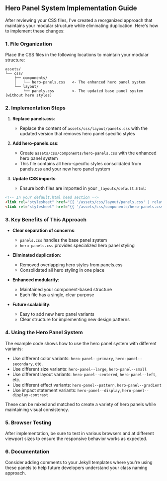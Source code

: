 ## Hero Panel System Implementation Guide

After reviewing your CSS files, I've created a reorganized approach that maintains your modular structure while eliminating duplication. Here's how to implement these changes:

### 1. File Organization

Place the CSS files in the following locations to maintain your modular structure:

```
assets/
└── css/
    ├── components/
    │   └── hero-panels.css   <- The enhanced hero panel system
    └── layout/
        └── panels.css        <- The updated base panel system (without hero styles)
```

### 2. Implementation Steps

1. **Replace panels.css**:
   - Replace the content of `assets/css/layout/panels.css` with the updated version that removes hero panel specific styles

2. **Add hero-panels.css**:
   - Create `assets/css/components/hero-panels.css` with the enhanced hero panel system
   - This file contains all hero-specific styles consolidated from panels.css and your new hero panel system

3. **Update CSS imports**:
   - Ensure both files are imported in your `_layouts/default.html`:

```html
<!-- In your default.html head section -->
<link rel="stylesheet" href="{{ '/assets/css/layout/panels.css' | relative_url }}">
<link rel="stylesheet" href="{{ '/assets/css/components/hero-panels.css' | relative_url }}">
```

### 3. Key Benefits of This Approach

- **Clear separation of concerns**:
  - `panels.css` handles the base panel system
  - `hero-panels.css` provides specialized hero panel styling

- **Eliminated duplication**:
  - Removed overlapping hero styles from panels.css
  - Consolidated all hero styling in one place

- **Enhanced modularity**:
  - Maintained your component-based structure
  - Each file has a single, clear purpose

- **Future scalability**:
  - Easy to add new hero panel variants
  - Clear structure for implementing new design patterns

### 4. Using the Hero Panel System

The example code shows how to use the hero panel system with different variants:

- Use different color variants: `hero-panel--primary`, `hero-panel--secondary`, etc.
- Use different size variants: `hero-panel--large`, `hero-panel--small`
- Use different layout variants: `hero-panel--centered`, `hero-panel--left`, etc.
- Use different effect variants: `hero-panel--pattern`, `hero-panel--gradient`
- Use impact statement variants: `hero-panel--display`, `hero-panel--display-contrast`

These can be mixed and matched to create a variety of hero panels while maintaining visual consistency.

### 5. Browser Testing

After implementation, be sure to test in various browsers and at different viewport sizes to ensure the responsive behavior works as expected.

### 6. Documentation

Consider adding comments to your Jekyll templates where you're using these panels to help future developers understand your class naming approach.